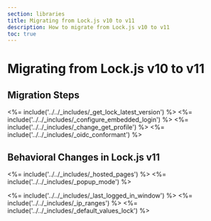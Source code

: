 ```yaml
---
section: libraries
title: Migrating from Lock.js v10 to v11
description: How to migrate from Lock.js v10 to v11
toc: true
---
```


# Migrating from Lock.js v10 to v11

## Migration Steps

<%= include('../../_includes/_get_lock_latest_version') %>
<%= include('../../_includes/_configure_embedded_login') %>
<%= include('../../_includes/_change_get_profile') %>
<%= include('../../_includes/_oidc_conformant') %>

## Behavioral Changes in Lock.js v11

<%= include('../../_includes/_hosted_pages') %>
<%= include('../../_includes/_popup_mode') %>

<%= include('../../_includes/_last_logged_in_window') %>
<%= include('../../_includes/_ip_ranges') %>
<%= include('../../_includes/_default_values_lock') %>

